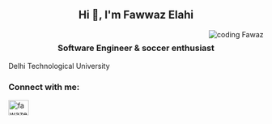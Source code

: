 <h2 align ='center'>Hi 👋, I'm Fawwaz Elahi</h3>
<img align = "right" alt= "coding Fawaz" src = "https://cdn.dribbble.com/users/4382412/screenshots/15633275/media/085a014ebebde73e5cd510c93941f49a.gif">


<h3 align="center" ><br> Software Engineer  & soccer enthusiast </h3>

 Delhi Technological University

<h3 align="left">Connect with me:</h3>
<p align="left">
<a href="https://linkedin.com/in/fawazelahi" target="blank"><img align="center" src="https://raw.githubusercontent.com/rahuldkjain/github-profile-readme-generator/master/src/images/icons/Social/linked-in-alt.svg" alt="fawazelahi" height="30" width="40" /></a>
</p>
